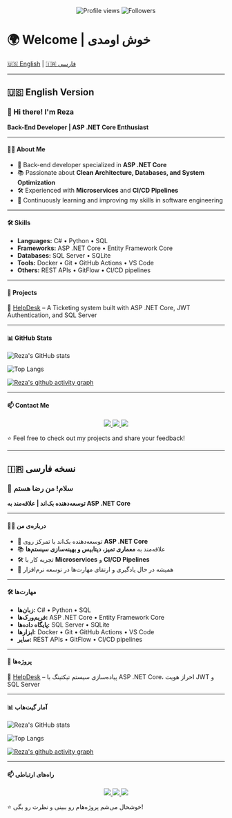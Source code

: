 <p align="center">
  <img src="https://komarev.com/ghpvc/?username=IRezaZare&style=flat-square" alt="Profile views" />
  <img src="https://img.shields.io/github/followers/IRezaZare?label=Followers&style=flat-square" alt="Followers" />
</p>

# 🌍 Welcome | خوش اومدی

[🇺🇸 English](#-english-version) | [🇮🇷 فارسی](#-نسخه-فارسی)

---

## 🇺🇸 English Version

### 👋 Hi there! I'm Reza  

**Back-End Developer | ASP .NET Core Enthusiast**  

---

#### 🧑‍💻 About Me
- 🚀 Back-end developer specialized in **ASP .NET Core**  
- 📚 Passionate about **Clean Architecture, Databases, and System Optimization**  
- 🛠 Experienced with **Microservices** and **CI/CD Pipelines**  
- 🌱 Continuously learning and improving my skills in software engineering  

---

#### 🛠 Skills
- **Languages:** C# • Python • SQL 
- **Frameworks:** ASP .NET Core • Entity Framework Core  
- **Databases:** SQL Server • SQLite  
- **Tools:** Docker • Git • GitHub Actions • VS Code  
- **Others:** REST APIs • GitFlow • CI/CD pipelines  

---

#### 📂 Projects
🔹 [HelpDesk](https://github.com/IRezaZare/HelpDesk) – A Ticketing system built with ASP .NET Core, JWT Authentication, and SQL Server  

---

#### 📊 GitHub Stats
![Reza's GitHub stats](https://github-readme-stats.vercel.app/api?username=IRezaZare&show_icons=true&theme=radical)  

![Top Langs](https://github-readme-stats.vercel.app/api/top-langs/?username=IRezaZare&layout=compact&theme=radical)  

[![Reza's github activity graph](https://github-readme-activity-graph.vercel.app/graph?username=IRezaZare&theme=dracula)](https://github.com/ashutosh00710/github-readme-activity-graph)  

---

#### 📫 Contact Me
<p align="center">
  <a href="https://t.me/RezaZarre">
    <img src="https://img.shields.io/badge/Telegram-2CA5E0?style=for-the-badge&logo=telegram&logoColor=white" />
  </a>
  <a href="https://instagram.com/ireza_zare">
    <img src="https://img.shields.io/badge/Instagram-E4405F?style=for-the-badge&logo=instagram&logoColor=white" />
  </a>
  <a href="https://rezazare.ir">
    <img src="https://img.shields.io/badge/Website-000000?style=for-the-badge&logo=about-dot-me&logoColor=white" />
  </a>
</p>

⭐ Feel free to check out my projects and share your feedback!  

---

## 🇮🇷 نسخه فارسی

### 👋 سلام! من رضا هستم  

**توسعه‌دهنده بک‌اند | علاقه‌مند به ASP .NET Core**  

---

#### 🧑‍💻 درباره‌ی من
- 🚀 توسعه‌دهنده بک‌اند با تمرکز روی **ASP .NET Core**  
- 📚 علاقه‌مند به **معماری تمیز، دیتابیس و بهینه‌سازی سیستم‌ها**  
- 🛠 تجربه کار با **Microservices** و **CI/CD Pipelines**  
- 🌱 همیشه در حال یادگیری و ارتقای مهارت‌ها در توسعه نرم‌افزار  

---

#### 🛠 مهارت‌ها
- **زبان‌ها:** C# • Python • SQL  
- **فریم‌ورک‌ها:** ASP .NET Core • Entity Framework Core  
- **پایگاه داده‌ها:** SQL Server • SQLite  
- **ابزارها:** Docker • Git • GitHub Actions • VS Code  
- **سایر:** REST APIs • GitFlow • CI/CD pipelines  

---

#### 📂 پروژه‌ها
🔹 [HelpDesk](https://github.com/IRezaZare/HelpDesk) – پیاده‌سازی سیستم تیکتینگ با ASP .NET Core، احراز هویت JWT و SQL Server  

---

#### 📊 آمار گیت‌هاب
![Reza's GitHub stats](https://github-readme-stats.vercel.app/api?username=IRezaZare&show_icons=true&theme=radical)  

![Top Langs](https://github-readme-stats.vercel.app/api/top-langs/?username=IRezaZare&layout=compact&theme=radical)  

[![Reza's github activity graph](https://github-readme-activity-graph.vercel.app/graph?username=IRezaZare&theme=dracula)](https://github.com/ashutosh00710/github-readme-activity-graph)  

---

#### 📫 راه‌های ارتباطی
<p align="center">
  <a href="https://t.me/RezaZarre">
    <img src="https://img.shields.io/badge/Telegram-2CA5E0?style=for-the-badge&logo=telegram&logoColor=white" />
  </a>
  <a href="https://instagram.com/ireza_zare">
    <img src="https://img.shields.io/badge/Instagram-E4405F?style=for-the-badge&logo=instagram&logoColor=white" />
  </a>
  <a href="https://rezazare.ir">
    <img src="https://img.shields.io/badge/Website-000000?style=for-the-badge&logo=about-dot-me&logoColor=white" />
  </a>
</p>

⭐ خوشحال می‌شم پروژه‌هام رو ببینی و نظرت رو بگی!  
